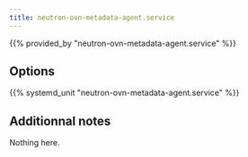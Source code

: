 ```yaml
---
title: neutron-ovn-metadata-agent.service
---
```


{{% provided_by "neutron-ovn-metadata-agent.service" %}}

## Options

{{% systemd_unit "neutron-ovn-metadata-agent.service" %}}

## Additionnal notes

Nothing here.
